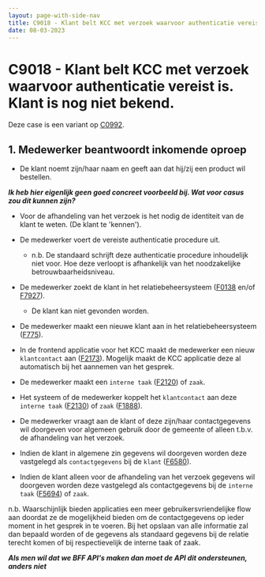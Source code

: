 ```yaml
---
layout: page-with-side-nav
title: C9018 - Klant belt KCC met verzoek waarvoor authenticatie vereist is. Klant is nog niet bekend.
date: 08-03-2023
---
```


# C9018 - Klant belt KCC met verzoek waarvoor authenticatie vereist is. Klant is nog niet bekend.

Deze case is een variant op [C0992](./0992.md).

## 1. Medewerker beantwoordt inkomende oproep

- De klant noemt zijn/haar naam en geeft aan dat hij/zij een product wil bestellen.

___Ik heb hier eigenlijk geen goed concreet voorbeeld bij. Wat voor casus zou dit kunnen zijn?___

- Voor de afhandeling van het verzoek is het nodig de identiteit van de klant te weten. (De klant te 'kennen').
- De medewerker voert de vereiste authenticatie procedure uit.
  - n.b. De standaard schrijft deze authenticatie procedure inhoudelijk niet voor. Hoe deze verloopt is afhankelijk van het noodzakelijke betrouwbaarheidsniveau.

- De medewerker zoekt de klant in het relatiebeheersysteem ([F0138](./0138.md) en/of [F7927](./7927.md)).
  - De klant kan niet gevonden worden.
- De medewerker maakt een nieuwe klant aan in het relatiebeheersysteem ([F775](./7554.md)).

- In de frontend applicatie voor het KCC maakt de medewerker een nieuw `klantcontact` aan ([F2173](./2173.md)). Mogelijk maakt de KCC applicatie deze al automatisch bij het aannemen van het gesprek.

- De medewerker maakt een `interne taak` ([F2120](./2120)) of `zaak`.
- Het systeem of de medewerker koppelt het `klantcontact` aan deze `interne taak` ([F2130](./2130.md)) of `zaak` ([F1888](./1888.md)).
- De medewerker vraagt aan de klant of deze zijn/haar contactgegevens wil doorgeven voor algemeen gebruik door de gemeente of alleen t.b.v. de afhandeling van het verzoek.
- Indien de klant in algemene zin gegevens wil doorgeven worden deze vastgelegd als `contactgegevens` bij de `klant` ([F6580](./6580)).
- Indien de klant alleen voor de afhandeling van het verzoek gegevens wil doorgeven worden deze vastgelegd als contactgegevens bij de `interne taak` ([F5694](./5694.md)) of `zaak`.

n.b. Waarschijnlijk bieden applicaties een meer gebruikersvriendelijke flow aan doordat ze de mogelijkheid bieden om de contactgegevens op ieder moment in het gesprek in te voeren. Bij het opslaan van alle informatie zal dan bepaald worden of de gegevens als standaard gegevens bij de relatie terecht komen of bij respectievelijk de interne taak of zaak.

___Als men wil dat we BFF API's maken dan moet de API dit ondersteunen, anders niet___